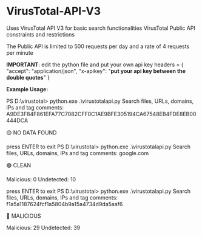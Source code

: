 # VirusTotal-API-V3
Uses VirusTotal API V3 for basic search functionalities
VirusTotal Public API constraints and restrictions

The Public API is limited to 500 requests per day and a rate of 4 requests per minute

**IMPORTANT**: edit the python file and put your own api key
headers = {
    "accept": "application/json",
    "x-apikey": "**put your api key between the double quotes**"
}

**Example Usage:**

PS D:\virustotal> python.exe .\virustotalapi.py
Search files, URLs, domains, IPs and tag comments:
A9DE3F84F861EFA77C7082CFF0C1AE9BFE305194CA67548EB4FDE8EB00444DCA

🟡 NO DATA FOUND

 press ENTER to exit
PS D:\virustotal> python.exe .\virustotalapi.py
Search files, URLs, domains, IPs and tag comments:
google.com

🟢 CLEAN

Malicious:  0
Undetected:  10

 press ENTER to exit
PS D:\virustotal> python.exe .\virustotalapi.py
Search files, URLs, domains, IPs and tag comments:
f1a5a1187624fcf1a5804b9a15a4734d9da5aaf6

🔴 MALICIOUS

Malicious:  29
Undetected:  39
